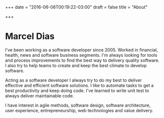 +++
date = "2016-06-06T00:19:22-03:00"
draft = false
title = "About"

+++

# Marcel Dias

I've been working as a software developer since 2005. Worked in financial, health, news and software business segments. I'm always looking for tools and process improvements to find the best way to delivery quality software. I also try to help teams to create and keep the best climate to develop software.

Acting as a software developer I always try to do my best to deliver effective and efficient software solutions. I like to automate tasks to get a best productivity and keep doing code. I've learned to write unit test to always deliver maintainable code.

I have interest in agile methods, software design, software architecture, user experience, entrepreneurship, web technologies and value delivery.
